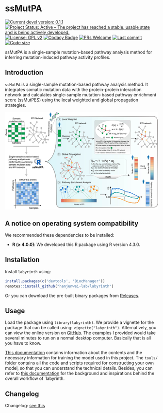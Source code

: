 
# ssMutPA

[![Current devel version: 0.1.1](https://img.shields.io/badge/devel%20version-0.3.0-blue.svg)](https://github.com/randef1ned/labyrinth)
[![Project Status: Active – The project has reached a stable, usable state and is being actively developed.](https://www.repostatus.org/badges/latest/active.svg)](https://www.repostatus.org/#active)
[![License: GPL v2](https://img.shields.io/badge/License-GPL_v2-blue.svg)](https://www.gnu.org/licenses/old-licenses/gpl-2.0.en.html)
[![Codacy Badge](https://app.codacy.com/project/badge/Grade/09b138b2fa9242229f081cd180f6fc91)](https://app.codacy.com/gh/randef1ned/labyrinth/dashboard?utm_source=gh&utm_medium=referral&utm_content=&utm_campaign=Badge_grade)
[![PRs Welcome](https://img.shields.io/badge/PRs-welcome-brightgreen.svg)](https://makeapullrequest.com)
[![Last commit](https://img.shields.io/github/last-commit/randef1ned/labyrinth.svg)](https://github.com/randef1ned/labyrinth/commits/master)
[![Code size](https://img.shields.io/github/languages/code-size/randef1ned/labyrinth.svg)](https://github.com/randef1ned/labyrinth)

ssMutPA is a single-sample mutation-based pathway analysis method for inferring mutation-induced pathway activity profiles.

## Introduction

`ssMutPA` is a single-sample mutation-based pathway analysis method. It integrates somatic mutation data with the protein-protein interaction network and calculates single-sample mutation-based pathway enrichment score (ssMutPES) using the local weighted and global propagation strategies.

![A simple schema of the labyrinth](man/figure/introduce.jpg)


## A notice on operating system compatibility

We recommended these dependencies to be installed:

- **R (≥ 4.0.0)**: We developed this R package using R version 4.3.0.



## Installation

Install `labyrinth` using:

``` r
install.packages(c('devtools', 'BiocManager'))
remotes::install_github("hanjunwei-lab/labyrinth")
```

Or you can download the pre-built binary packages from [Releases](https://github.com/hanjunwei-lab/labyrinth/releases).


## Usage

Load the package using `library(labyrinth)`. We provide a vignette for the package that can be called using: `vignette("labyrinth")`. Alternatively, you can view the online version on [GitHub](doc/labyrinth_knit.md). The examples I provided would take several minutes to run on a normal desktop computer. Basically that is all you have to know.

[This documentation](doc/training_knit.md) contains information about the contents and the necessary information for training the model used in this project. The `tools/` folder contains all the code and scripts required for constructing your own model, so that you can understand the technical details. Besides, you can refer to [this documentation](doc/preface_knit.md) for the background and inspirations behind the overall workflow of `labyrinth.


## Changelog

Changelog: [see this](NEWS.md)

<!--
## Star history

[![Star History Chart](https://api.star-history.com/svg?repos=randef1ned/labyrinth&type=Date)](https://star-history.com/#randef1ned/labyrinth&Date)
-->

